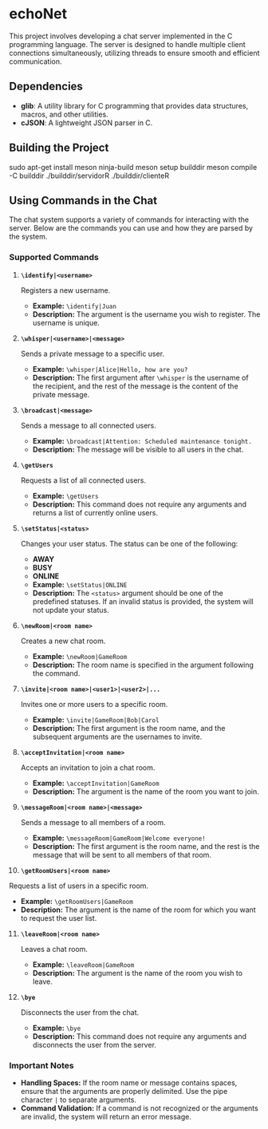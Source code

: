 # echoNet
This project involves developing a chat server implemented in the C programming language. The server is designed to handle multiple client connections simultaneously, utilizing threads to ensure smooth and efficient communication.

## Dependencies

- **glib**: A utility library for C programming that provides data structures, macros, and other utilities.
- **cJSON**: A lightweight JSON parser in C.

## Building the Project

sudo apt-get install meson ninja-build
meson setup builddir
meson compile -C builddir
./builddir/servidorR <port>
./builddir/clienteR <ip> <port>

## Using Commands in the Chat

The chat system supports a variety of commands for interacting with the server. Below are the commands you can use and how they are parsed by the system.

### Supported Commands

1. **`\identify|<username>`**

    Registers a new username.
    - **Example:** `\identify|Juan`
    - **Description:** The argument is the username you wish to register. The username is unique.

2. **`\whisper|<username>|<message>`**

   Sends a private message to a specific user.
   - **Example:** `\whisper|Alice|Hello, how are you?`
   - **Description:** The first argument after `\whisper` is the username of the recipient, and the rest of the message is the content of the private message.

3. **`\broadcast|<message>`**

   Sends a message to all connected users.
   - **Example:** `\broadcast|Attention: Scheduled maintenance tonight.`
   - **Description:** The message will be visible to all users in the chat.

4. **`\getUsers`**

   Requests a list of all connected users.
   - **Example:** `\getUsers`
   - **Description:** This command does not require any arguments and returns a list of currently online users.

5. **`\setStatus|<status>`**

   Changes your user status. The status can be one of the following:
   - **AWAY**
   - **BUSY**
   - **ONLINE**
   - **Example:** `\setStatus|ONLINE`
   - **Description:** The `<status>` argument should be one of the predefined statuses. If an invalid status is provided, the system will not update your status.

6. **`\newRoom|<room name>`**

   Creates a new chat room.
   - **Example:** `\newRoom|GameRoom`
   - **Description:** The room name is specified in the argument following the command.

7. **`\invite|<room name>|<user1>|<user2>|...`**

   Invites one or more users to a specific room.
   - **Example:** `\invite|GameRoom|Bob|Carol`
   - **Description:** The first argument is the room name, and the subsequent arguments are the usernames to invite.

8. **`\acceptInvitation|<room name>`**

   Accepts an invitation to join a chat room.
   - **Example:** `\acceptInvitation|GameRoom`
   - **Description:** The argument is the name of the room you want to join.

9. **`\messageRoom|<room name>|<message>`**

   Sends a message to all members of a room.
   - **Example:** `\messageRoom|GameRoom|Welcome everyone!`
   - **Description:** The first argument is the room name, and the rest is the message that will be sent to all members of that room.

10. **`\getRoomUsers|<room name>`**

   Requests a list of users in a specific room.
   - **Example:** `\getRoomUsers|GameRoom`
   - **Description:** The argument is the name of the room for which you want to request the user list.

11. **`\leaveRoom|<room name>`**

    Leaves a chat room.
    - **Example:** `\leaveRoom|GameRoom`
    - **Description:** The argument is the name of the room you wish to leave.

12. **`\bye`**

    Disconnects the user from the chat.
    - **Example:** `\bye`
    - **Description:** This command does not require any arguments and disconnects the user from the server.



### Important Notes

- **Handling Spaces:** If the room name or message contains spaces, ensure that the arguments are properly delimited. Use the pipe character `|` to separate arguments.
- **Command Validation:** If a command is not recognized or the arguments are invalid, the system will return an error message.

